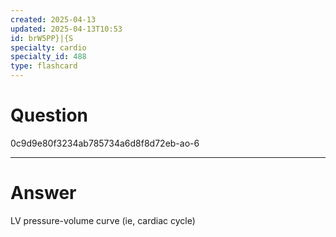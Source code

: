 ```yaml
---
created: 2025-04-13
updated: 2025-04-13T10:53
id: brW5PP}|{S
specialty: cardio
specialty_id: 488
type: flashcard
---
```


# Question
0c9d9e80f3234ab785734a6d8f8d72eb-ao-6

---

# Answer
LV pressure-volume curve (ie, cardiac cycle)